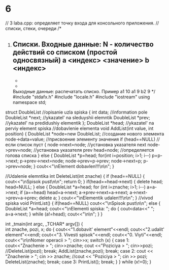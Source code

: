 # 6
// 3 laba.cpp: определяет точку входа для консольного приложения.
//списки, стеки, очереди
/*
1. Списки.
	Входные данные:
N - количество действий со списком (простой односвязный)
	а <индекс> <значение>
	b <индекс>
	-
	-
	-
	Выходные данные:
распечатать списко.
	Пример 
	а1 10
	а1 9
	b2
	9
*/
#include "stdafx.h"
#include "locale.h"
#include "iostream"
using namespace std;

struct DoubleList //opisanie uzla spiska
{
int data; //information pole
DoubleList *next; //ykazatel' na sleduyshii elemntik
DoubleList *prev; //ykazatel' na predidushiy elementik
};
DoubleList *head; //ykazatel' na perviy element spiska
//dobavlenie elementa
void AddList(int value, int position)
{
DoubleList *node=new DoubleList; //создание нового элемента
node->data=value; //присвоение элементу значения
if (head==NULL) //если список пуст
{
node->next=node; //установка указателя next
node->prev=node; //установка указателя prev
head=node; //определяется голова списка
}
else
{
DoubleList *p=head;
for(int i=position; i>1; i--) p=p->next;
p->prev->next=node;
node->prev=p->prev;
node->next=p;
p->prev=node;
}
cout<<"\nElement dobavlen!!!\n\n";
}

//Udalenie elemntika
int DeleteList(int znache)
{
	if (head==NULL)
	{
		cout<<"\nSpisok pust\n\n"; return 0;
	}
	if(head==head->next)
	{
		delete head;
		head=NULL;
	}
	else
	{
		DoubleList *a=head;
		for (int i=znache; i>1; i--) a=a->next;
		if (a==head)
			head=a->next;
		a->prev->next=a->next;
		a->next->prev=a->prev;
		delete a;
}
	cout<<"\nElementik udalen!!!\n\n";
}
//vivod spiska
void PrintList()
{
	if(head==NULL) 
		cout<<"\nSpisok pust\n\n";
	else
	{
		DoubleList *a=head;
		cout<<"\nElementi spiska: ";
		do
		{
			cout<<a->data<<" ";
			a=a->next;
		}
		while (a!=head); cout<<"\n\n";
	}
}

int _tmain(int argc, _TCHAR* argv[])
{   
int znache, pozi, x;
do
{
cout<<"1.dobavit' element"<<endl;
cout<<"2.udalit' element"<<endl;
cout<<"3. Vivesti spisok"<<endl;
cout<<"0. Viyti"<<endl;
cout<<"\n\nNomer operacii > "; cin>>x;
switch (x)
{
case 1:
	cout<<"Znachenie > "; cin>>znache;
		cout <<"Poziciya > "; cin>>pozi;
		//DeleteList(pozi); break;
		AddList(znache,pozi); break;
case 2:
	cout << "Znachenie > "; cin >> znache;
	//cout << "Poziciya > "; cin >> pozi;
	DeleteList(znache); break;
case 3: PrintList(); break;
}
}
while (x!=0);
}

	
